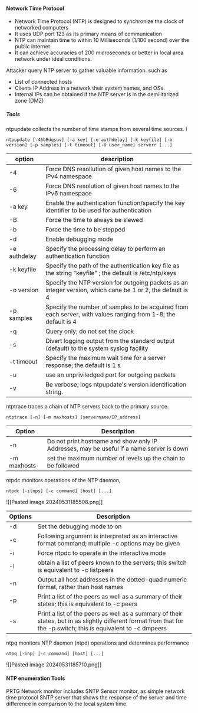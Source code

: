
#### Network Time Protocol
- Network Time Protocol (NTP) is designed to synchronize the clock of networked computers
- It uses UDP port 123 as its primary means of communication
- NTP can maintain time to within 10 Milliseconds (1/100 second) over the public internet
- It can achieve accuracies of 200 microseconds or better in local area network under ideal conditions.

Attacker query NTP server to gather valuable information. such as 
- List of connected hosts
- Clients IP Address in a network their system names, and OSs.
- Internal IPs can be obtained if the NTP server is in the demilitarized zone (DMZ)

##### Tools

ntpupdate collects the number of time stamps from several time sources. I
```
ntpupdate [-46bBdqsuv] [-a key] [-e authdelay] [-k keyfile] [-o version] [-p samples] [-t timeout] [-U user_name] serverr [...]
```

| option       | description                                                                                                   |
| ------------ | ------------------------------------------------------------------------------------------------------------- |
| -4           | Force DNS resollution of given host names to the IPv4 namespace                                               |
| -6           | Force DNS resolution of given host names to the IPv6 namespace                                                |
| -a key       | Enable the authentication function/specify the key identifier to be used for authentication                   |
| -B           | Force the time to always be slewed                                                                            |
| -b           | Force the time to be stepped                                                                                  |
| -d           | Enable debugging mode                                                                                         |
| -e authdelay | Specify the processing delay to perform an authentication function                                            |
| -k keyfile   | Specify the path of the authentication key file as the string "keyfile" ; the default is /etc/ntp/keys        |
| -o version   | Specify the NTP version for outgoing packets as an integer version, which cane be 1 or 2, the default is 4    |
| -p samples   | Specify the number of samples to be acquired from each server, with values ranging from 1-8; the default is 4 |
| -q           | Query only; do not set the clock                                                                              |
| -s           | Divert logging output from the standard output (default) to the system syslog facility                        |
| -t timeout   | Specify the maximum wait time for a server response; the default is 1 s                                       |
| -u           | use an unpriviledged port for outgoing packets                                                                |
| -v           | Be verbose; logs ntpupdate's version identification string.                                                   |


ntptrace traces a chain of NTP servers back to the primary source.
```
ntptrace [-n] [-m maxhosts] [servername/IP_address]
```

| Option      | Description                                                                              |
| ----------- | ---------------------------------------------------------------------------------------- |
| -n          | Do not print hostname and show only IP Addresses, may be useful if a name server is down |
| -m maxhosts | set the maximum number of levels up the chain to be followed                             |


ntpdc monitors operations of the NTP daemon,
```
ntpdc [-ilnps] [-c command] [host] [...]
```
![[Pasted image 20240531185508.png]]

| Options | Description                                                                                                                                                       |
| ------- | ----------------------------------------------------------------------------------------------------------------------------------------------------------------- |
| -d      | Set the debugging mode to on                                                                                                                                      |
| -c      | Following argument is interpreted as an interactive format command; multiple -c options may be given                                                              |
| -i      | Force ntpdc to operate in the interactive mode                                                                                                                    |
| -l      | obtain a list of peers known to the servers; this switch is equivalent to -c listpeers                                                                            |
| -n      | Output all host addresses in the dotted-quad numeric format, rather than host names                                                                               |
| -p      | Print a list of the peers as well as a summary of their states; this is equivalent to -c peers                                                                    |
| -s      | Print a list of the peers as well as a summary of their states, but in as slightly different format from that for the -p switch; this is equivalent to -c dmpeers |



ntpq monitors NTP daemon (ntpd) operations and determines performance
```
ntpq [-inp] [-c command] [host] [...]
```

![[Pasted image 20240531185710.png]]


#### NTP enumeration Tools

PRTG Network monitor includes SNTP Sensor monitor, as simple network time protocol SNTP server that shows the response of the server and time difference in comparison to the local system time.